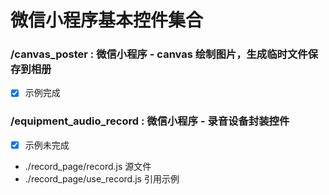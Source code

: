 # 微信小程序基本控件集合

###  /canvas_poster : 微信小程序 - canvas 绘制图片，生成临时文件保存到相册

- [x] 示例完成

### /equipment_audio_record : 微信小程序 - 录音设备封装控件

- [x] 示例未完成

- ./record_page/record.js 源文件
- ./record_page/use_record.js 引用示例